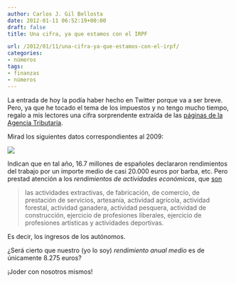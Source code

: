 ```yaml
---
author: Carlos J. Gil Bellosta
date: 2012-01-11 06:52:19+00:00
draft: false
title: Una cifra, ya que estamos con el IRPF

url: /2012/01/11/una-cifra-ya-que-estamos-con-el-irpf/
categories:
- números
tags:
- finanzas
- números
---
```


La entrada de hoy la podía haber hecho en Twitter porque va a ser breve. Pero, ya que he tocado el tema de los impuestos y no tengo mucho tiempo, regalo a mis lectores una cifra sorprendente extraída de las [páginas de la Agencia Tributaria](http://www.agenciatributaria.es/AEAT/Contenidos_Comunes/La_Agencia_Tributaria/Estadisticas/Publicaciones/sites/irpf/2009/jrubikd847.html).

Mirad los siguientes datos correspondientes al 2009:

[![](/wp-uploads/2012/01/irpf_aeat.png#center)
](/wp-uploads/2012/01/irpf_aeat.png#center)

Indican que en tal año, 16.7 millones de españoles declararon rendimientos del trabajo por un importe medio de casi 20.000 euros por barba, etc. Pero prestad atención a los _rendimientos de actividades económicas_, que [son](http://www.fiscal-impuestos.com/3-rendimientos-de-actividades-economicas.html)

>las actividades extractivas, de fabricación, de comercio, de prestación de servicios, artesanía, actividad agrícola, actividad forestal, actividad ganadera, actividad pesquera, actividad de construcción, ejercicio de profesiones liberales, ejercicio de profesiones artísticas y actividades deportivas.

Es decir, los ingresos de los autónomos.

¿Será cierto que nuestro (yo lo soy) _rendimiento anual medio_ es de únicamente 8.275 euros?

¡Joder con nosotros mismos!
